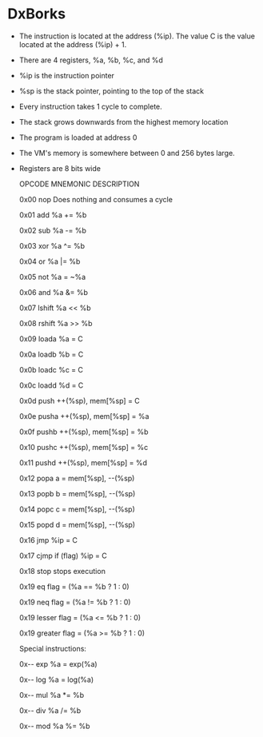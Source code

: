 # DxBorks

- The instruction is located at the address (%ip). The value C is the value located at the address (%ip) + 1.

- There are 4 registers, %a, %b, %c, and %d

- %ip is the instruction pointer

- %sp is the stack pointer, pointing to the top of the stack

- Every instruction takes 1 cycle to complete.

- The stack grows downwards from the highest memory location

- The program is loaded at address 0

- The VM's memory is somewhere between 0 and 256 bytes large.

- Registers are 8 bits wide


    OPCODE    MNEMONIC    DESCRIPTION
    
    0x00      nop         Does nothing and consumes a cycle
    
    0x01      add         %a += %b
    
    0x02      sub         %a -= %b
    
    0x03      xor         %a ^= %b
    
    0x04      or          %a |= %b
    
    0x05      not         %a = ~%a
    
    0x06      and         %a &= %b
    
    0x07      lshift      %a << %b
    
    0x08      rshift      %a >> %b
    
    0x09      loada       %a = C
    
    0x0a      loadb       %b = C
    
    0x0b      loadc       %c = C
    
    0x0c      loadd       %d = C
    
    0x0d      push        ++(%sp), mem[%sp] = C
    
    0x0e      pusha       ++(%sp), mem[%sp] = %a

    0x0f      pushb       ++(%sp), mem[%sp] = %b
    
    0x10      pushc       ++(%sp), mem[%sp] = %c
    
    0x11      pushd       ++(%sp), mem[%sp] = %d
    
    0x12      popa        a = mem[%sp], --(%sp)
    
    0x13      popb        b = mem[%sp], --(%sp)
    
    0x14      popc        c = mem[%sp], --(%sp)
    
    0x15      popd        d = mem[%sp], --(%sp)
    
    0x16      jmp         %ip = C
    
    0x17      cjmp        if (flag) %ip = C
    
    0x18      stop        stops execution
    
    0x19      eq          flag = (%a == %b ? 1 : 0)
    
    0x19      neq         flag = (%a != %b ? 1 : 0)
    
    0x19      lesser      flag = (%a <= %b ? 1 : 0)
    
    0x19      greater     flag = (%a >= %b ? 1 : 0)
    
    
    Special instructions:
    
    0x--      exp         %a = exp(%a)
    
    0x--      log         %a = log(%a)
    
    0x--      mul         %a *= %b
    
    0x--      div         %a /= %b
    
    0x--      mod         %a %= %b
